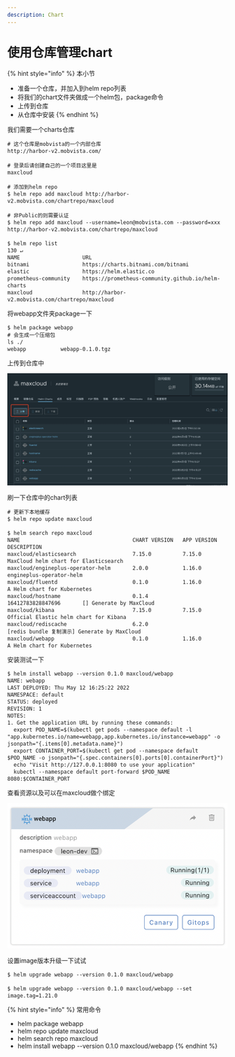 ```yaml
---
description: Chart
---
```


# 使用仓库管理chart

{% hint style="info" %}
本小节

* 准备一个仓库，并加入到helm repo列表
* 将我们的chart文件夹做成一个helm包，package命令
* 上传到仓库
* 从仓库中安装
{% endhint %}

我们需要一个charts仓库

```
# 这个仓库是mobvista的一个内部仓库
http://harbor-v2.mobvista.com/

# 登录后请创建自己的一个项目这里是
maxcloud

# 添加到helm repo
$ helm repo add maxcloud http://harbor-v2.mobvista.com/chartrepo/maxcloud

# 非Public的则需要认证
$ helm repo add maxcloud --username=leon@mobvista.com --password=xxx http://harbor-v2.mobvista.com/chartrepo/maxcloud

$ helm repo list                                                                                                                                                             130 ↵
NAME                    URL                                               
bitnami                 https://charts.bitnami.com/bitnami                
elastic                 https://helm.elastic.co                           
prometheus-community    https://prometheus-community.github.io/helm-charts
maxcloud                http://harbor-v2.mobvista.com/chartrepo/maxcloud 
```

将webapp文件夹package一下

```
$ helm package webapp
# 会生成一个压缩包
ls ./
webapp           webapp-0.1.0.tgz
```

上传到仓库中

![](<../../../../.gitbook/assets/image (207) (1) (1) (1).png>)

刷一下仓库中的chart列表

```
# 更新下本地缓存
$ helm repo update maxcloud

$ helm search repo maxcloud 
NAME                                    CHART VERSION   APP VERSION             DESCRIPTION                                 
maxcloud/elasticsearch                  7.15.0          7.15.0                  MaxCloud helm chart for Elasticsearch       
maxcloud/engineplus-operator-helm       2.0.0           1.16.0                  engineplus-operator-helm                    
maxcloud/fluentd                        0.1.0           1.16.0                  A Helm chart for Kubernetes                 
maxcloud/hostname                       0.1.4           16412783828847696       [] Generate by MaxCloud                     
maxcloud/kibana                         7.15.0          7.15.0                  Official Elastic helm chart for Kibana      
maxcloud/rediscache                     6.2.0                                   [redis bundle 复制演示] Generate by MaxCloud
maxcloud/webapp                         0.1.0           1.16.0                  A Helm chart for Kubernetes 

```

安装测试一下

```
$ helm install webapp --version 0.1.0 maxcloud/webapp
NAME: webapp
LAST DEPLOYED: Thu May 12 16:25:22 2022
NAMESPACE: default
STATUS: deployed
REVISION: 1
NOTES:
1. Get the application URL by running these commands:
  export POD_NAME=$(kubectl get pods --namespace default -l "app.kubernetes.io/name=webapp,app.kubernetes.io/instance=webapp" -o jsonpath="{.items[0].metadata.name}")
  export CONTAINER_PORT=$(kubectl get pod --namespace default $POD_NAME -o jsonpath="{.spec.containers[0].ports[0].containerPort}")
  echo "Visit http://127.0.0.1:8080 to use your application"
  kubectl --namespace default port-forward $POD_NAME 8080:$CONTAINER_PORT

```

查看资源以及可以在maxcloud做个绑定

![](<../../../../.gitbook/assets/image (208) (1) (1) (1) (1).png>)

设置image版本升级一下试试

```
$ helm upgrade webapp --version 0.1.0 maxcloud/webapp

$ helm upgrade webapp --version 0.1.0 maxcloud/webapp --set image.tag=1.21.0
```

{% hint style="info" %}
常用命令

* helm package webapp
* helm repo update maxcloud
* helm search repo maxcloud
* helm install webapp --version 0.1.0 maxcloud/webapp
{% endhint %}
